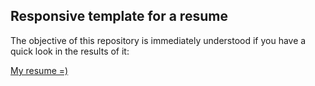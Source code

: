 ## Responsive template for a resume 

The objective of this repository is immediately understood 
if you have a quick look in the results of it:

[My resume =)](https://luizdotpro.github.io/Curriculum_Vitae/dist/index.html)

